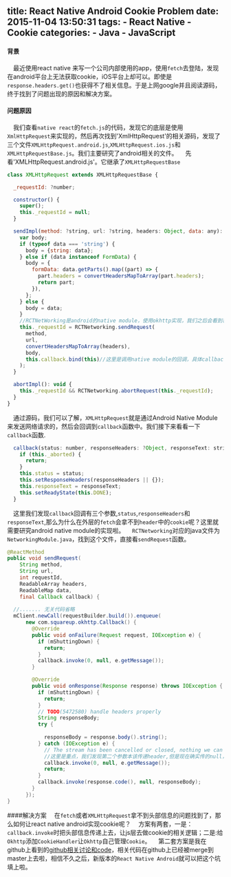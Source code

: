 title: React Native Android Cookie Problem
date: 2015-11-04 13:50:31
tags: 
	- React Native
	- Cookie
categories:
	- Java
	- JavaScript
---

#### 背景
&emsp;最近使用react native 来写一个公司内部使用的app，使用`fetch`去登陆，发现在android平台上无法获取cookie，iOS平台上却可以。即使是`response.headers.get()`也获得不了相关信息。于是上网google并且阅读源码，终于找到了问题出现的原因和解决方案。
#### 问题原因
&emsp;我们查看`native react`的`fetch.js`的代码，发现它的底层是使用`XmlHttpRequest`来实现的，然后再次找到'XmlHttpRequest'的相关源码，发现了三个文件`XMLHttpRequest.android.js`,`XMLHttpRequest.ios.js`和`XMLHttpRequestBase.js`。我们主要研究了android相关的文件。
&emsp;先看'XMLHttpRequest.android.js'。它继承了`XMLHttpRequestBase`
``` javascript
class XMLHttpRequest extends XMLHttpRequestBase {

  _requestId: ?number;

  constructor() {
    super();
    this._requestId = null;
  }

  sendImpl(method: ?string, url: ?string, headers: Object, data: any): void {
    var body;
    if (typeof data === 'string') {
      body = {string: data};
    } else if (data instanceof FormData) {
      body = {
        formData: data.getParts().map((part) => {
          part.headers = convertHeadersMapToArray(part.headers);
          return part;
        }),
      };
    } else {
      body = data;
    }
    //RCTNetWorking是android的native module，使用okhttp实现，我们之后会看到相关的代码
    this._requestId = RCTNetworking.sendRequest(
      method,
      url,
      convertHeadersMapToArray(headers),
      body,
      this.callback.bind(this)//这里是调用native module的回调，具体callback实现在XMLHttpRequestBase中。
    );
  }

  abortImpl(): void {
    this._requestId && RCTNetworking.abortRequest(this._requestId);
  }
}
```
&emsp;通过源码，我们可以了解，`XMLHttpRequest`就是通过Android Native Module 来发送网络请求的，然后会回调到`callback`函数中。我们接下来看看一下`callback`函数.
``` javascript
  callback(status: number, responseHeaders: ?Object, responseText: string): void {
    if (this._aborted) {
      return;
    }
    this.status = status;
    this.setResponseHeaders(responseHeaders || {});
    this.responseText = responseText;
    this.setReadyState(this.DONE);
  }
```
&emsp;这里我们发现`callback`回调有三个参数,`status`,`responseHeaders`和`responseText`,那么为什么在外层的`fetch`会拿不到`header`中的`cookie`呢？这里就需要研究android native module的实现啦。
&emsp;`RCTNetworking`对应的java文件为`NetworkingModule.java`，找到这个文件，直接看`sendRequest`函数。
``` java
@ReactMethod
public void sendRequest(
    String method,
    String url,
    int requestId,
    ReadableArray headers,
    ReadableMap data,
    final Callback callback) {
   
  //....... 无关代码省略
  mClient.newCall(requestBuilder.build()).enqueue(
      new com.squareup.okhttp.Callback() {
        @Override
        public void onFailure(Request request, IOException e) {
          if (mShuttingDown) {
            return;
          }
          callback.invoke(0, null, e.getMessage());
        }

        @Override
        public void onResponse(Response response) throws IOException {
          if (mShuttingDown) {
            return;
          }
          // TODO(5472580) handle headers properly
          String responseBody;
          try {
            
            responseBody = response.body().string();
          } catch (IOException e) {
            // The stream has been cancelled or closed, nothing we can do
            //这里是重点，我们发现第二个参数本该传递header,但是现在确实传的null，导致上层的js代码无法获得header!!!!
            callback.invoke(0, null, e.getMessage());
            return;
          }
          callback.invoke(response.code(), null, responseBody);
        }
      });
}
```
####解决方案
&emsp;在`fetch`或者`XMLHttpRequest`拿不到头部信息的问题找到了，那么如何让react native android实现cookie呢？
&emsp;方案有两套，一是：`callback.invoke`时把头部信息传递上去，让js层去做cookie的相关逻辑；二是:给`Okhttp`添加`CookieHandler`让`Okhttp`自己管理`Cookie`。
&emsp;第二套方案是我在github上看到的[github相关讨论和code](https://github.com/facebook/react-native/pull/3723/files)，相关代码在github上已经被merge到master上去啦，相信不久之后，新版本的`React Native Android`就可以把这个坑填上啦。

